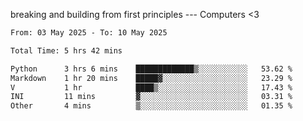 breaking and building from first principles --- Computers <3

<!--START_SECTION:waka-->

```txt
From: 03 May 2025 - To: 10 May 2025

Total Time: 5 hrs 42 mins

Python      3 hrs 6 mins    █████████████▒░░░░░░░░░░░   53.62 %
Markdown    1 hr 20 mins    █████▓░░░░░░░░░░░░░░░░░░░   23.29 %
V           1 hr            ████▒░░░░░░░░░░░░░░░░░░░░   17.43 %
INI         11 mins         ▓░░░░░░░░░░░░░░░░░░░░░░░░   03.31 %
Other       4 mins          ▒░░░░░░░░░░░░░░░░░░░░░░░░   01.35 %
```

<!--END_SECTION:waka-->
